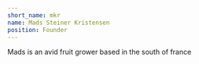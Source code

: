 ```yaml
---
short_name: mkr
name: Mads Steiner Kristensen
position: Founder
---
```


Mads is an avid fruit grower based in the south of france